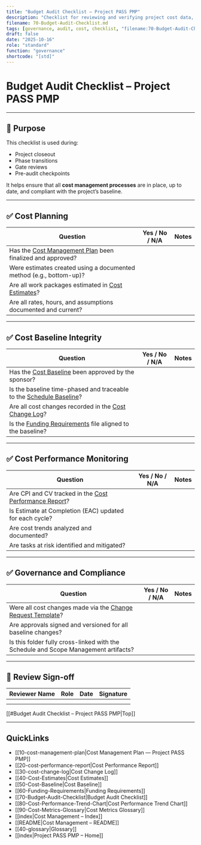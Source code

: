 ```yaml
---
title: "Budget Audit Checklist — Project PASS PMP"
description: "Checklist for reviewing and verifying project cost data, variances, and compliance with approved budgets."
filename: 70-Budget-Audit-Checklist.md
tags: [governance, audit, cost, checklist, "filename:70-Budget-Audit-Checklist.md"]
draft: false
date: "2025-10-16"
role: "standard"
function: "governance"
shortcode: "[std]"
---
```



# Budget Audit Checklist – Project PASS PMP  

---

## 📎 Purpose

This checklist is used during:
- Project closeout
- Phase transitions
- Gate reviews
- Pre-audit checkpoints

It helps ensure that all **cost management processes** are in place, up to date, and compliant with the project’s baseline.

---

## ✅ Cost Planning

| Question | Yes / No / N/A | Notes |
|----------|----------------|-------|
| Has the [Cost Management Plan](10-cost-management-plan.md) been finalized and approved? | | |
| Were estimates created using a documented method (e.g., bottom-up)? | | |
| Are all work packages estimated in [Cost Estimates](40-Cost-Estimates.md)? | | |
| Are all rates, hours, and assumptions documented and current? | | |

---

## ✅ Cost Baseline Integrity

| Question | Yes / No / N/A | Notes |
|----------|----------------|-------|
| Has the [Cost Baseline](50-Cost-Baseline.md) been approved by the sponsor? | | |
| Is the baseline time-phased and traceable to the [Schedule Baseline](../20-schedule-management/04-schedule-baseline.md)? | | |
| Are all cost changes recorded in the [Cost Change Log](30-cost-change-log.md)? | | |
| Is the [Funding Requirements](60-Funding-Requirements.md) file aligned to the baseline? | | |

---

## ✅ Cost Performance Monitoring

| Question | Yes / No / N/A | Notes |
|----------|----------------|-------|
| Are CPI and CV tracked in the [Cost Performance Report](20-cost-performance-report.md)? | | |
| Is Estimate at Completion (EAC) updated for each cycle? | | |
| Are cost trends analyzed and documented? | | |
| Are tasks at risk identified and mitigated? | | |

---

## ✅ Governance and Compliance

| Question | Yes / No / N/A | Notes |
|----------|----------------|-------|
| Were all cost changes made via the [Change Request Template](../00-project-integration-management/change-management/change-request-template.md)? | | |
| Are approvals signed and versioned for all baseline changes? | | |
| Is this folder fully cross-linked with the Schedule and Scope Management artifacts? | | |

---

## 🔁 Review Sign-off

| Reviewer Name | Role | Date | Signature |
|---------------|------|------|-----------|
|               |      |      |           |
|               |      |      |           |

[[#Budget Audit Checklist – Project PASS PMP|Top]]

---

## QuickLinks
- [[10-cost-management-plan|Cost Management Plan — Project PASS PMP]]
- [[20-cost-performance-report|Cost Performance Report]]
- [[30-cost-change-log|Cost Change Log]]
- [[40-Cost-Estimates|Cost Estimates]]
- [[50-Cost-Baseline|Cost Baseline]]
- [[60-Funding-Requirements|Funding Requirements]]
- [[70-Budget-Audit-Checklist|Budget Audit Checklist]]
- [[80-Cost-Performance-Trend-Chart|Cost Performance Trend Chart]]
- [[90-Cost-Metrics-Glossary|Cost Metrics Glossary]]
- [[index|Cost Management – Index]]
- [[README|Cost Management – README]]
- [[40-glossary|Glossary]]
- [[index|Project PASS PMP – Home]]
